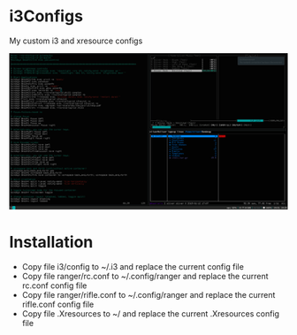 # i3Configs
My custom i3 and xresource configs

![i3 Style](docs/i3Configworkspase.png)

# Installation
+ Copy file i3/config to ~/.i3 and replace the current config file
+ Copy file ranger/rc.conf to ~/.config/ranger and replace the current rc.conf config file
+ Copy file ranger/rifle.conf to ~/.config/ranger and replace the current rifle.conf config file
+ Copy file .Xresources to ~/ and replace the current .Xresources config file
